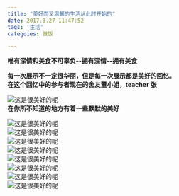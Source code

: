 ```yaml
---
title: "美好而又温馨的生活从此时开始的"
date: 2017.3.27 11:47:52 
tags: '生活'
categoies: 做饭

---
```

**唯有深情和美食不可辜负--拥有深情--拥有美食**  

**每一次展示不一定很华丽，但是每一次展示都是美好的回忆。**  
**在这个回忆中的参与者现在的舍友董小姐，teacher 张**  


![这是很美好的呢](/images/2017-life-1.jpg)  
**在你所不知道的地方有着一些默默的美好**

![这是很美好的呢](/images/2017-life-2.jpg)  
![这是很美好的呢](/images/2017-life-3.jpg)  
![这是很美好的呢](/images/2017-life-4.jpg)  
![这是很美好的呢](/images/2017-life-5.jpg)  
![这是很美好的呢](/images/2017-life-6.jpg)  
![这是很美好的呢](/images/2017-life-7.jpg)     
![这是很美好的呢](/images/2017-life-10.jpg)  
![这是很美好的呢](/images/2017-life-11.jpg)  

 